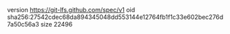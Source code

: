 version https://git-lfs.github.com/spec/v1
oid sha256:27542cdec68da894345048dd553144e12764fb1f1c33e602bec276d7a50c56a3
size 22496
